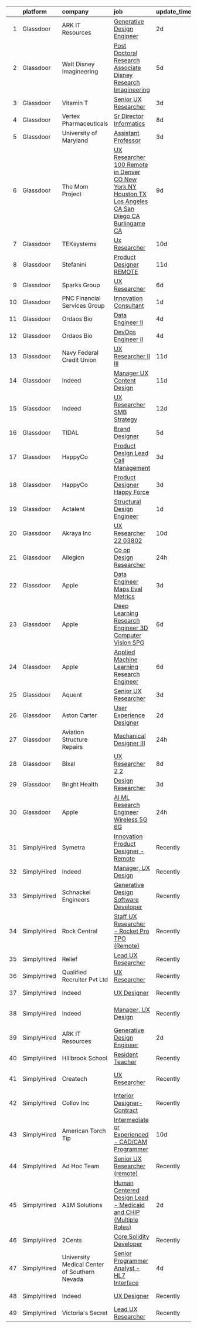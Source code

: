 

|    | platform    | company                                      | job                                                                                                                                                                                                                                                                                                                                                                                                                                                                                                                                                                                                                                                                                                                                                                                                                                                                                                                                                                                                                                                                                                                                                                                                                                                                                                                                                                                                                                                                                                                       | update_time   | location                     |
|---:|:------------|:---------------------------------------------|:--------------------------------------------------------------------------------------------------------------------------------------------------------------------------------------------------------------------------------------------------------------------------------------------------------------------------------------------------------------------------------------------------------------------------------------------------------------------------------------------------------------------------------------------------------------------------------------------------------------------------------------------------------------------------------------------------------------------------------------------------------------------------------------------------------------------------------------------------------------------------------------------------------------------------------------------------------------------------------------------------------------------------------------------------------------------------------------------------------------------------------------------------------------------------------------------------------------------------------------------------------------------------------------------------------------------------------------------------------------------------------------------------------------------------------------------------------------------------------------------------------------------------|:--------------|:-----------------------------|
|  1 | Glassdoor   | ARK IT Resources                             | [Generative Design Engineer](https://www.glassdoor.com/partner/jobListing.htm?pos=118&ao=1136043&s=58&guid=0000018277176d348551b27562ca3f88&src=GD_JOB_AD&t=SR&vt=w&ea=1&cs=1_f21dc70e&cb=1659855400611&jobListingId=1008053488799&jrtk=3-0-1g9rherb5klue801-1g9rherbhih6j800-968b136550eb3458-)                                                                                                                                                                                                                                                                                                                                                                                                                                                                                                                                                                                                                                                                                                                                                                                                                                                                                                                                                                                                                                                                                                                                                                                                                          | 2d            | Menlo Park, CA               |
|  2 | Glassdoor   | Walt Disney Imagineering                     | [Post Doctoral Research Associate  Disney Research Imagineering](https://www.glassdoor.com/partner/jobListing.htm?pos=103&ao=1110586&s=58&guid=0000018277176d348551b27562ca3f88&src=GD_JOB_AD&t=SR&vt=w&cs=1_c5d92d6b&cb=1659855400607&jobListingId=1008044584534&cpc=AF770993EC679D41&jrtk=3-0-1g9rherb5klue801-1g9rherbhih6j800-2ddaf6e33b47204f--6NYlbfkN0DAFTyt7pbDCC2JPO79CSdi1dIb81yjczP5qsKcZIxgiYm3-7g-689UDqHItQTwke90ROn7vjihijr_YHBPqjURFmZ6Lk7FojtMZ5nEqRywbgPJq9Sth-_pAItFY_kP8T5uXB6khkgRheAmcoorCun9aFyEc5XeaXUwd19k3s5167b4D6VvA7EA6RASLSppit9nbx-QFHJhH62c4oynMMUWpOz8M17RPCMKmwMQDPfSW9HW5sHvYBbwmviN4zLB3_St81fmx22f4jfFJE9IG4EoONfHekiCgpcdN7XN7yS9gSN8PGYuOJU4J5SypAZnzzX8JSst7WoADUwdMgy8Qjt3lJxsPcoHOQNMUhCGYl2mTyzncr5Qve7phA0Jh_kc8qxTBOdwBCN7Ry-S076BT9eccxltX3PXTRVx4tIYRCmombRH9Hz-wykwHg7dVhlO87g%3D)                                                                                                                                                                                                                                                                                                                                                                                                                                                                                                                                                                                                                                                                                        | 5d            | Glendale, CA                 |
|  3 | Glassdoor   | Vitamin T                                    | [Senior UX Researcher](https://www.glassdoor.com/partner/jobListing.htm?pos=113&ao=1110586&s=58&guid=0000018277176d348551b27562ca3f88&src=GD_JOB_AD&t=SR&vt=w&cs=1_e8585174&cb=1659855400610&jobListingId=1008050982766&cpc=C4A69CCDBB3B9599&jrtk=3-0-1g9rherb5klue801-1g9rherbhih6j800-1200f6927eaa51f5--6NYlbfkN0DMrcEu7yrtATojKJA7cEzGQ3FdRGWLh0CZQInL4ECGI6k5tN82kdM0OKoro5eXmjo25juUC15Bn_5FvpvryvsrTLUL2oDjCcrQC04tAygTwCOHWWIXXUrE7H70wm1oIINCoA90hGUIv0GH0S6mX26R4nvW9OaQClBfjsAi7lh3iq7cfWDchoVRpit-ELvW61h-BerMKaejnJrKZebKViFe5k6cvrI1Evsb4d_t8zAVabOLhTDCAqdOVaRcsSCRDa4oK29lEE2ZN_T-6EW81iG0H1NulKGvUUZyfPay6exbzlCCzpIP5d6r8uLte_u3j_45SKgP6zA12kAv0_nxu2PEy_QF-7CzGfhPewOng-CwmHu-dGPEndBQKyVqBaOYqIo30JVvecXFsWl3ca9P9fSqpqofky1N8Q-efdSjAU3ibQgHAIiNCYAkHvkfpSrgJl2hHJCCdcrjrz9lJkWqHwfsd8rnYh7I9Xc%3D)                                                                                                                                                                                                                                                                                                                                                                                                                                                                                                                                                                                                                                                                                                  | 3d            | Remote                       |
|  4 | Glassdoor   | Vertex Pharmaceuticals                       | [Sr  Director Informatics](https://www.glassdoor.com/partner/jobListing.htm?pos=104&ao=1110586&s=58&guid=0000018277176d348551b27562ca3f88&src=GD_JOB_AD&t=SR&vt=w&cs=1_4ba45a7d&cb=1659855400607&jobListingId=1008038636642&cpc=BA15C3E50D27FFE8&jrtk=3-0-1g9rherb5klue801-1g9rherbhih6j800-8c6666baebe0c308--6NYlbfkN0DLSkztd4vtTiXJqeHSV6FQdAfV6v4UgVauYgd-fEjIKzcBdXAyD1pAqBYN21JT7FRNkXQlVRWH2X5r23gxL7hkcXW29DF7uqYarHl3-kBnk9wiy9VUUwrfFDE1bbGq-3WotvgzURLlkFs9D6HE7sYjcXuvRYf1-nGtTBsFro9MTAJEi4fNbya2xVoak2FMVJW-6FFOoUeZSFYh3lXAd3uPCSU4A1yQHxUNTiBbRa9sIlIlhP-EjkOmqzpUg3JxylRLGRs5MPE6WNb7KyEYH5CajB20KDpQ2ExOF5MiGg4d7S5yfLn5FELEiCVyLED_aHhScb_vNVT3g_ImYVk8mbBMR9KeIwi7iE3LKsUeAk_bNhPdnPOq3bzMpiVlV7iHIdlCKrO127BkpOtpda98wkiqOcLGB5U84AgKijpIgCEj0pgH3gGRrvXgAnxpc9m_KW6lCU6uKJGUMJrtFGE4OrDpxCVfDiyNeDCEJvY5kHoxAx-NBXEzjQLF2Tof8nl7NLmcI-t0QtYCjNq1jc3QKErRxsnKnCqDE5c-GKyCAajidPef2Zz6nbq5)                                                                                                                                                                                                                                                                                                                                                                                                                                                                                                                                                                                                            | 8d            | Boston, MA                   |
|  5 | Glassdoor   | University of Maryland                       | [Assistant Professor](https://www.glassdoor.com/partner/jobListing.htm?pos=129&ao=1136043&s=58&guid=0000018277176d348551b27562ca3f88&src=GD_JOB_AD&t=SR&vt=w&cs=1_d343fce3&cb=1659855400611&jobListingId=1008050602330&jrtk=3-0-1g9rherb5klue801-1g9rherbhih6j800-51689e339c6d9650-)                                                                                                                                                                                                                                                                                                                                                                                                                                                                                                                                                                                                                                                                                                                                                                                                                                                                                                                                                                                                                                                                                                                                                                                                                                      | 3d            | College Park, MD             |
|  6 | Glassdoor   | The Mom Project                              | [UX Researcher  100  Remote in Denver  CO  New York  NY  Houston  TX  Los Angeles  CA  San Diego  CA  Burlingame  CA ](https://www.glassdoor.com/partner/jobListing.htm?pos=101&ao=1110586&s=58&guid=0000018277176d348551b27562ca3f88&src=GD_JOB_AD&t=SR&vt=w&cs=1_66872113&cb=1659855400607&jobListingId=1008034968036&cpc=07D58528F3898F33&jrtk=3-0-1g9rherb5klue801-1g9rherbhih6j800-67172432695b284b--6NYlbfkN0BDp_epf89aHDQhKpPegNJQ_ldQpEFZQsM9OcONMGxWx6pU56EKHF58QjVdAUvn2gXbir20QHWRLNwdvRc3_NIGqJ-s9orVohzQ1eBZAEMF8feyYqvQOp_ymqfL4B7zGZu4pnTpy7cWuCNrkPyTgz6AUWGiur08UrlqpByqfLO4_6Q0VWQySabg-qBtAHizrb9NpHgO17yiLY4QDtODGM98nmSBYB3RiDCfdcNhM3l214K2uSen1aXNJhqilkwsxlB6xEJzuMKneyE0pc_4H6grgRkslV_3vIAcQeD93YEF8RnRVDSP03HZjd57EU64mo6_QqKLPVBCC-R7T9OWyIRFvvF030o_W1sYYXhZCVnTya01R_7j9xkbu3_AsgNvEOAYYlIVIrwpU9xcOR7pz8kjcnIKg2DgvODq_BoqRb2OvF3BzdjH3PPZYimROmu7PGGeKkmPOhqQMoZ9y4p5K6WF53XdOtTcm8OMP0KM9czDbuP6wclsL8MivSZndvSpzcSmjCSw9fAxDgMOgcDZ4hneKVNCCBf62BvGU8uq-F7qBuF69ma0zwZU0WM08sa1Ow1Ufrmpni-wDw%3D%3D)                                                                                                                                                                                                                                                                                                                                                                                                                                                                                    | 9d            | Houston, TX                  |
|  7 | Glassdoor   | TEKsystems                                   | [Ux Researcher](https://www.glassdoor.com/partner/jobListing.htm?pos=116&ao=1110586&s=58&guid=0000018277176d348551b27562ca3f88&src=GD_JOB_AD&t=SR&vt=w&cs=1_bdc189b4&cb=1659855400611&jobListingId=1008032487078&cpc=AC285F3A3ECA6BB0&jrtk=3-0-1g9rherb5klue801-1g9rherbhih6j800-d656d344feeb4a92--6NYlbfkN0AuKz8EBO1xHDEL7V2YF9xF3dC_I9B9i-Zw2Jh8clPMK3KTieKealHQMRxLfyLBLKLdEliJ1Fs7rgX_S3Ls3-iYG2waJ0ZV1KLZ6u1bFWfMkvTyQvTRUNcu7aCdV2ovoJQ48lK2Li0Jzq-KBW022abWu4FyExau2TeoVw-Daw1CvRfvyAoOlHFR449qj6zcGLRmix2Na4-zpqlALFiq-gF_emswYeQD7kIuzl3Q6KXJ2eDJ28pwf7smun3PjuUsPDvCBg3CrTPTj7X3I0gVfa4MdibRORasLWo28gLVcukObkeXcq8SR5ipR6DPMczxTyIws5-kns8LxpMFRW6uPdsNVLFJiEK0kRkXomINPOlf1zd04UfprGhHuHPHS_Dapdf9kae-rxlECZRSNnzO4982Ibi-HRTQL0lILfxQwvm1UqV4go2cbESU_u12vCVSJvTdNJ5k2JxZ0JMs-9wp--lGwjYBIdu7zWtwEwcJtEejmfCZaqayySACCIPvmexPEUqhv6k-nfDo1El-JkaqzMfDJAjtANRz9nGOyoJ_GyW-SqVhVJgD5nZV1wZqIcItNa3qVG6KYZ_df9IU1feGQ1DzPIUzg7EUYiSaNAJnNMAFxAcLDqbiooH6tus8wPdeuDQEhLfAQssoYqfWuaSc23AWeRYkBRxbLJL9j2DuOOmmjC9b5CC1sSCwW-Fms-JqXR_OXSvi1nzqScWcQvEHSSJ2_UE2j7EGJdqBhGXEv1d1PVyG7KdlbzPu9-MAdR5F6oDljNDwvmad3GfQrBkPR36yDqt8bqPHVo9ebMRdzz2N49OL2Xi0qHkXrvK_6l0Md_azAC5Q8AG5SrLtNxKombl1M9hjEyzZdqqw1n16MeHx7jfJmwBS90MqeAaVrKxrpNmoS1s0T0IadN25GCHv2zhymA0psiTbH28%3D)                                                                                                                                                                                                                                         | 10d           | Cincinnati, OH               |
|  8 | Glassdoor   | Stefanini                                    | [Product Designer   REMOTE](https://www.glassdoor.com/partner/jobListing.htm?pos=124&ao=1136043&s=58&guid=0000018277176d348551b27562ca3f88&src=GD_JOB_AD&t=SR&vt=w&ea=1&cs=1_ebbd9969&cb=1659855400611&jobListingId=1008031185723&jrtk=3-0-1g9rherb5klue801-1g9rherbhih6j800-603b02cc24df940a-)                                                                                                                                                                                                                                                                                                                                                                                                                                                                                                                                                                                                                                                                                                                                                                                                                                                                                                                                                                                                                                                                                                                                                                                                                           | 11d           | Remote                       |
|  9 | Glassdoor   | Sparks Group                                 | [UX Researcher](https://www.glassdoor.com/partner/jobListing.htm?pos=117&ao=1110586&s=58&guid=0000018277176d348551b27562ca3f88&src=GD_JOB_AD&t=SR&vt=w&cs=1_61f3e6e9&cb=1659855400611&jobListingId=1008042325832&cpc=3BA4CE39D5B5DEF5&jrtk=3-0-1g9rherb5klue801-1g9rherbhih6j800-f46ee91ee05b7ab6--6NYlbfkN0CVbIAoVGlVV0muHIzlWY31dYj5hrVkKa7qBWZ-hZn3g-zWnitpxah_RyLopvrEJPKluBTJGMR0w78vey_7QWSEM5cYNDcrkwEdHYHk29M7WsRRI8IH0aKANLgXcGqEnjDoOwFXMIuloHkC6zvjSSpJagrHbGXXngxtrVCgA0tbItOiuZ_FyDNQLUCDiBdKQR-r-wWYl-NL9PIPqRWAzz1cv0Z6xYKaGbeBGa5aVm34WoASmYmiMOfCbTC5CR1FK_Kopw6Azbm0QbpZeWUo3sVSN_e1kBf1PpbwQyrpq82wHxk3k36w54Co4U6cITuExZohAh-TBJShbxN6Xtv-wfsSHTHFj2HLgbg6ftVAMDyQxgvvQ5snNcF9jevhoOeOODtQpMbEek7NKW_zZBz7fJAqqW2jXuWrt7dhjyGwgVsF7WdUDOHdHRaOcBXVc_-y4sFdhfTV7Kg-SMFASo-CS3UZJsCDMW5N2J5wbKszoRmSZGJNEaAx1TpS)                                                                                                                                                                                                                                                                                                                                                                                                                                                                                                                                                                                                                                                                                       | 6d            | Rockville, MD                |
| 10 | Glassdoor   | PNC Financial Services Group                 | [Innovation Consultant](https://www.glassdoor.com/partner/jobListing.htm?pos=108&ao=1110586&s=58&guid=0000018277176d348551b27562ca3f88&src=GD_JOB_AD&t=SR&vt=w&cs=1_7e87b230&cb=1659855400609&jobListingId=1008056321609&cpc=FA84DF7EA1EC2398&jrtk=3-0-1g9rherb5klue801-1g9rherbhih6j800-0a458d9e97c2839f--6NYlbfkN0AMofH_6zXbiqn6xehDj89HQNfpf30LHk40Y3Yl5cZTpm-EXukPQNet_K9MQV9Co4zB5-CLeFe1eFoeUvAGSnkQnfwxaIu003RlAu5jZY-tF3cFjx6em8Igugunrfc9Ckn9Q_ek75ZHpTfQwLF-9jq8lpF_O-PHUUeuGdB8Spil_pUiPI3HBlP2--J8vx_-Oo-9epYYWSPR57D_zaloSnGSkJ0a-SQBcBPtrmxMfvrAYhbGAOISiYlTpzvjyuHWIEjPGoR1QdG51NUSMMpgZOC7JE3LOBHgqM2E2LMn3NI-QhbO89uCjGEvdp7mj1Tmt8hAouFUb1Lm4OJ_AUS5Lifyt0VHppVN9i-7yTk9j0L6ClzfYXddFK5HS2XnrqZ9qBhtRt7L_tsffCvUP2vta68nnM0kXGxnBe_95DnJUwC9KP-JM5brWoAj__yUy2r6yVlq583xMbHV-Wiz4Emm08YIaFZLPOc2LFUGAZkZFz8aa-pMAAtH_huhjMr94J6Ufd3mLTfqs9WvC_MYt84RpqpzCUwCU6gD-RwZzZjf40R2901SdRN_XjEw_KRx25lz4fn-381Wz_dIE3RwliB53TG7kC3MJ_7pA1mbrhZ2ypoSZLzQjCebz66ke4LUgLF5vT4HzNoNkSbsm-K675bjjVJc7niHjYVUgGqDQoOMDjWZrU0z5HXrUpNtaHMmad5AQw7V705w2fa3ybrW4wqTU6-GEQhdzBos8oh3sKglcesy8DYtTe_2eEA8HrF0MdzRh9idmBDZcX94A4g1CEHDpBlJLn5O-YuceWqJ3MzGV_ljziK2GkkYQOxSAIOYus2zoxB_I-7e9n-Ordq2lwTJkrFqz0WIKdWhZaSHpmWqmm4cffn0soSbLapmNPIDqji8qq6-4haj4BRxyvuAnqbAsmZmVwjuHxU6xA_WSGSnDLi-YvOKqHWP85xVLhZvRtuewaZpXaqFf8kBVzIBxZWNJMnuncZmaia1rSABdfQysbWsfDNa43Dn416RZ9_5M_-ECX5OZuyDJ_IAFsSD1_XD0t2NnddCqAjqlNsswBuXPq4uAJAxaL045ts2Uhp7TqQVPY1ngScKpHygyJKFv2pazeMfxOUfeLyI95LD5X43IVBEn_rc8HNaGDori39PPnN2mwU%3D) | 1d            | Connecticut                  |
| 11 | Glassdoor   | Ordaos Bio                                   | [Data Engineer II](https://www.glassdoor.com/partner/jobListing.htm?pos=114&ao=1110586&s=58&guid=0000018277176d348551b27562ca3f88&src=GD_JOB_AD&t=SR&vt=w&cs=1_d7006a59&cb=1659855400610&jobListingId=1008048418036&cpc=334ABAF5D42DC775&jrtk=3-0-1g9rherb5klue801-1g9rherbhih6j800-907958a6c139fc12--6NYlbfkN0DG4ntHtB_rMsnfhgmnSvK2brktLme1L4SiDeJjQ-izrVOLqRJ5-yjEjDkpeVLIPLJWrZtAar6viCyy2kr0VrnKuvpH2713V9-qNXPabsA8my_iCoJrAeL3lwhmhOPgXkfWVMzPYZOFDePR-JSulmTIyMik3PJp_BGRd9HyZ5MfxJqvsCusiKxVqWuGpGSIW340JDvDSvVS3BI_d5JRIl41u8qP9dq-xRgCfF7UfGmmsRXHpKSjMMnaJ0Tm8Qmc6bQCQL8AYQBLK3Jw_yZkmXABLbfR9QXhwMVeLNBY9uP83drV6iTl8GOlnQkdyM2gwtizB38mfvrX1yPJyh7rRPT04qEXUQ7nUGy-DD56MFiCsNKNKzaccwfm_Xt_lFbHHq_hVI0Rl262uiEFUaxeut8gWe-veJXM7dFgJNTf6t4GZ45-eYgyf_yxJHr2H8v-1gtgRCkI0IBI3GYNWqKNmzWeaWkpgaVIQ1k6cuEvhgW4RwjbzsDKERH0lhMOMK5UGskayB-7BddLl9yHoxJivVIi4J2ZB0JsAzH2ZSam2y9wNynYcyyS8brypGBgGIaCP14KdqVCWJWfhrGUF3XrHCACELOoPRCPJttU6dgtvaO5XFtqSg5NbN7XkVuGVPL7IAChRXUnd8UQEhLYW8EL1jHEHbzDNnr_v2csVm6Lw4phtEwKCsIeFUprjJMMCiDNSvj5ZgRMFor9CNrOJ3l2mGp-AUznVuDgFmWFn8u0oK35OQ2aN6F8nEgjLr3z_0m6ae42lWV2Ynr6eActrNiEGaojAUmNn5VQ_MI1rP5cvd_W8pTThCZMyKROz00Bjb-jc15WQyD1sL69xqCOBI8ViQh8lbf9E2ftPwIn8RCKLH5S-S8o1wpWCEWyeOaSG0hhaLKVfG5iyr_CmQUIbL-HH_aMwQjzy6TVlKu2Rdwa3O0MaQ%3D%3D)                                                                                                                                                                                                                        | 4d            | New York, NY                 |
| 12 | Glassdoor   | Ordaos Bio                                   | [DevOps Engineer II](https://www.glassdoor.com/partner/jobListing.htm?pos=115&ao=1110586&s=58&guid=0000018277176d348551b27562ca3f88&src=GD_JOB_AD&t=SR&vt=w&cs=1_3d5e6840&cb=1659855400610&jobListingId=1008048418048&cpc=334ABAF5D42DC775&jrtk=3-0-1g9rherb5klue801-1g9rherbhih6j800-fc89eb719dbc1cde--6NYlbfkN0DG4ntHtB_rMsnfhgmnSvK2brktLme1L4SiDeJjQ-izrVOLqRJ5-yjEjDkpeVLIPLJWrZtAar6viHoAQJWZvxyR0KKUOuFnvOdQ_TWZB5rGm7mp139GsLjJaF8a4gcJvHm6TkurMta4Qg-3Z3Nt4fDxxUXUTSdXM4cVAjSbnDMdB0uTFpScJOmCC3wxs9W5P1BW5nVbQd2EZMg-sfT-PRzqbpEIgjNUUVjrRoBr5d_4Ijmt6cYoaJXPfhSbdXldaNc9OUKgXobgNeot0qUdq-K1z18e8oCkPPdA5PLklSGD1VhmwukEQgA8yCZy22Kde3QVQT2OZoNcM3ZIVVUCFhaih0mIFwsEyHZcvsYlzXXVOn2iJKx0jtdGuGWSkViO1eWh8fWyXGpeuw0X0XxupDhUpaccEyCkuh3WK7OjK6JFTPIxINBEttyCRjGf67uB4uzipj4XXUivSfwvSHyEHQ-i55wJ9djSs2dhQoQiMAuyvqgflsA926u1XyGH_AERP3ws6VmTwwXNcs2KcIPFPRXeFAX17u0iduRsjQCjDpNsU4jR0_cWw65naWfjOYXNvPhkzv7hU7KfOnEbYK900iq7u4n4uJSyocmt-mGIXh1DGbj-sa6KJ4h95jHIqcmKXuQkZP6BFsZoYpbjo_kn4lC8gTSzl76G5aRVAeruz84rCaUfUxUNNJw_jWhWho03X-CP19pAx5VnJPihj1mVr8OJJjOdW_CBbW3SU8oLtZ3jTGw7vAWm-pg8vViwXADIwd-u7fTP7V9moVU7NJDWOVUS8QE5ap24A4CHPizf24-MBgStkNJ-7JwZVoGXGgWrESNiv_4Bfz3YE2Z4WEGH-O9uQMZhAoMcz5e5B5TtJHpwClJTeqFJELM-a7O7VZIkgOPSWZpeauckjBrUeNxQnN1f_kuEoPo70qKkS6f6ro78KA%3D%3D)                                                                                                                                                                                                                      | 4d            | New York, NY                 |
| 13 | Glassdoor   | Navy Federal Credit Union                    | [UX Researcher II III](https://www.glassdoor.com/partner/jobListing.htm?pos=102&ao=1110586&s=58&guid=0000018277176d348551b27562ca3f88&src=GD_JOB_AD&t=SR&vt=w&cs=1_e2dd69a2&cb=1659855400607&jobListingId=1008030538915&cpc=036CEF58F9688075&jrtk=3-0-1g9rherb5klue801-1g9rherbhih6j800-9be6630558293079--6NYlbfkN0C1zplEsFktHkQc7kOOwm4rInMAlFzAoLIRfcwaDPIGgoGZ9Vm2kzaVIA1mAzuxJ1q33NVlAXYZm9_V59O14b9eO_cHlzo4xd04ZmLAMRAf97Hb-oj58plML_FJN3_ScQNkTrST3lKWQ08127pogPo_7Hl_cykItoV1T3Hnq-YOPz88SNL8uHZe545lJu2UkGB6wBRARtDN6Q7sOnfj83buZIwHfUsSaVKU4FrJtp5b4CrElyhE8EzA4_XbWegL8RRR9bvOvh4RQa6QimG0ie4O7PsRBNVNpSg8jpMJDe9X-_bD5_SNz4Jx5HZZqFtYta1am-ZZU4cepHeMeVuBMxwhSFcAGeAuXu8mPXJi9oe7eJiqNgoyGwSKvOkcQOxhsMqbTVvxpYImxz7xEO56fjp5ri2-QV8Arzb_vNLd2rFJwBvCRMPF2Zfh8FcZgc0cpCx_ZVAiWujN-QJOgPaetqBsv_Au8RWA0Vv1FzWNeR4qwRCDPseqKOi-ibs3dQq7ETfsW_FO2F9RSCWM5w-FmqKUBD16PndhOH4%3D)                                                                                                                                                                                                                                                                                                                                                                                                                                                                                                                                                                                                                                  | 11d           | Pensacola, FL                |
| 14 | Glassdoor   | Indeed                                       | [Manager  UX Content Design](https://www.glassdoor.com/partner/jobListing.htm?pos=107&ao=1110586&s=58&guid=0000018277176d348551b27562ca3f88&src=GD_JOB_AD&t=SR&vt=w&cs=1_56157f48&cb=1659855400608&jobListingId=1008031262648&cpc=3DB599BF2F4828F0&jrtk=3-0-1g9rherb5klue801-1g9rherbhih6j800-39b9ab4c9d019023--6NYlbfkN0CiRNM7CVr8YueLFKlzwbFWI0o7IjV438l4sVrvKZ0flpURU_mqoI8EbsK64YRr3OA0NewwLze60yEDedzF9qHHqQHfeFOzmCmqCIrsGBS_xCQvMOy8qcuRd9aSb28_VWMW0XNzPbEQWLkG9B-0gogUQBQMDvYLaHbbFXi5KssPqfdnSEIiDidqfL4pU31OGgLL7GMc4NHVVAJvMpCREmTRy_gnwehuDlcfMjZALsCE3FAOCh_IHDneRY1mZZ1lO01P93IlEtuR0xFUxM3MBOBgVvZ54GnYGVYWAFC98DB50hawEznlmNnGHgj74e06z0PHXF40IfYdsLh3kKmQkYSJuxESVKYEbhd93-qk3WZtK5pDAIZpP670a6XUs55FRm--OgjLwQ_fKXUaHIb0UWt5hzWv8owDix8jtZd0Q6Q_C1BSE_cW_7SZCzqdAB6AkhfjIRVwbdeXW-HPLQ39L3SE5phKy4x3CujV4e5qXc1bXKpIQZl7uORmIygrfjwetxnGGo57xCoy9HoJRMMJM8O9AZ4CwoI-R-Q0qLoTMBI05Q%3D%3D)                                                                                                                                                                                                                                                                                                                                                                                                                                                                                                                                                                                                              | 11d           | Seattle, WA                  |
| 15 | Glassdoor   | Indeed                                       | [UX Researcher  SMB Strategy](https://www.glassdoor.com/partner/jobListing.htm?pos=105&ao=1110586&s=58&guid=0000018277176d348551b27562ca3f88&src=GD_JOB_AD&t=SR&vt=w&cs=1_df88ad6c&cb=1659855400608&jobListingId=1008028151469&cpc=1CBFC3E34E2A31FF&jrtk=3-0-1g9rherb5klue801-1g9rherbhih6j800-36ca236a5a045261--6NYlbfkN0CiRNM7CVr8YueLFKlzwbFWI0o7IjV438l4sVrvKZ0flpURU_mqoI8EbsK64YRr3OBmXK5c0D_VIq-XAz-SijDLcgxaAEZ1LGCz0647mMt3IKGcnLZeJ4XsnVD6rI2ODiyjHnq36ZPOWJj9mBHyqJyUTJasZe8jUOgx905CZfEUHmGuSwNOBd25DOttNKT-0-u9l9iujUFxA-tPoRlRVCUredIr7XckOkVbAmbJJnnwuQedGNrxn6-xgWZezFYVcce5OlbuXAdkNHDnpXfjA2D0nK3W0nCzxwhpocKxUmFNWhPFAnfLDtyulYo-fSBxvIrH3Hg__plSsYW1KStn7AgPwT_GA8GeyA7on_MDtdlI_hYq2ghY-AY3tM3Kyz6S5DKHEXO02xmIQyRFCEweAqvcrPI1TKHl1_LXobX5Tmq7Iz_RQ8SjtANjnAciZOSR71waNLZnssjthrMrkrmJWwb9ZmrfOiXHNgrDMZUIlT2J5ndQFPjxgtQJaOOiJMdd6Q6_hENTLA_ZL-1kRsfhC5qCQ6ME9V4xS3A%3D)                                                                                                                                                                                                                                                                                                                                                                                                                                                                                                                                                                                                                           | 12d           | Austin, TX                   |
| 16 | Glassdoor   | TIDAL                                        | [Brand Designer](https://www.glassdoor.com/partner/jobListing.htm?pos=122&ao=1136043&s=58&guid=0000018277176d348551b27562ca3f88&src=GD_JOB_AD&t=SR&vt=w&cs=1_3532e3fe&cb=1659855400611&jobListingId=1008046109956&jrtk=3-0-1g9rherb5klue801-1g9rherbhih6j800-eaaac7ea9afa7278-)                                                                                                                                                                                                                                                                                                                                                                                                                                                                                                                                                                                                                                                                                                                                                                                                                                                                                                                                                                                                                                                                                                                                                                                                                                           | 5d            | New York, NY                 |
| 17 | Glassdoor   | HappyCo                                      | [Product Design Lead   Call Management](https://www.glassdoor.com/partner/jobListing.htm?pos=123&ao=1136043&s=58&guid=0000018277176d348551b27562ca3f88&src=GD_JOB_AD&t=SR&vt=w&ea=1&cs=1_e5a3b0c9&cb=1659855400611&jobListingId=1008051268890&jrtk=3-0-1g9rherb5klue801-1g9rherbhih6j800-d64db073e1c3b8c9-)                                                                                                                                                                                                                                                                                                                                                                                                                                                                                                                                                                                                                                                                                                                                                                                                                                                                                                                                                                                                                                                                                                                                                                                                               | 3d            | Remote                       |
| 18 | Glassdoor   | HappyCo                                      | [Product Designer   Happy Force](https://www.glassdoor.com/partner/jobListing.htm?pos=120&ao=1136043&s=58&guid=0000018277176d348551b27562ca3f88&src=GD_JOB_AD&t=SR&vt=w&ea=1&cs=1_8b3c7c21&cb=1659855400611&jobListingId=1008051268876&jrtk=3-0-1g9rherb5klue801-1g9rherbhih6j800-593a1be306523794-)                                                                                                                                                                                                                                                                                                                                                                                                                                                                                                                                                                                                                                                                                                                                                                                                                                                                                                                                                                                                                                                                                                                                                                                                                      | 3d            | Remote                       |
| 19 | Glassdoor   | Actalent                                     | [Structural Design Engineer](https://www.glassdoor.com/partner/jobListing.htm?pos=110&ao=1110586&s=58&guid=0000018277176d348551b27562ca3f88&src=GD_JOB_AD&t=SR&vt=w&ea=1&cs=1_106e1eb9&cb=1659855400610&jobListingId=1008056335904&cpc=FD1C1DA32C38CFA7&jrtk=3-0-1g9rherb5klue801-1g9rherbhih6j800-412cd91f3f1fea35--6NYlbfkN0ChYVx_I3yfZ_JDY3EFoivtqvi_stwnZ_kRt8Dowt_l_d1ydueao4NE-oUleRJ4yhiKo7Gz9rRkiRr0nWHOV7xdDmqNCRQwU-t-jvEoGtOZtCXu5p1e7s_H5NxohJCRFVxDeJotJ1BhwZd-t1WrhlSKxOvMsadOhbpKLgAGNjGm11MRCTIUW7eaZoJP1WwWrduXnx65XTr-qiZhNzZS5s0oHvEVfm0aI1FBYt8RPk9qk5vKGoHStcOrEP07kHczJ0XlgY6sz1s9zElHbspihVHn2ODJ7PA5eO8h8ihftzoEWCVBvwKAc6z1RlQu4_LMlJyw3X83ALqSt5w_w7yUcWWUuTu7GECrf8q93Y2Q6nt4Ymg3mtJSRCEwWQvZkZv36CV0bAjBecy_7X5pgTeb5gaqpFxKEvjVPFunDLz5neHcqejSBWk_kVKlhz_Mr7JPvWnfOq0lyUS3S_yLE46UaaJmG7FY9PsUICjiHXQm55K51YZY3n51Gxn3mJTPCAYtBbEv62QB29RUwNqR7gh_4Bs7FGMTwLLToxpH7xjFGWiqvSnt0_hw5UXznb9f88LTPM9j50l_-ZpC9ds5PvBI_P4e4xoSopvjH_PIGyd0UvP-E-AbjifeKYR2dNOYuoslLq2IGK2Bc4OlwPh-zh9u1UtGAeH8HHL0XQXR6V9V_NLW3SA48VbfqH5lu4IRVW7WP1VsSbGR1KrKhRFM6LxCsjBf2VnYzWJ3IBM0oskyP16RTlJvrkYRylsxUYa91DNox2XAuLDcOT9GSu4VcRF5mdpw6LhfUlHCcFSKOo2ii7LTJG3k0JAdFC7NuksxBgGYoI37LDHShwbxGaOVwzBTIZG-81fr4qyUbv7Q5xg8OPwgFXdBlDlt-yDwbR8kypSOg-sKVH2u5UodZnbDAO_yP6uYJeHy4mKFQ7RGuQqV00nKVrV5be-Nk45XY98Mn_jp7l7LM-Ll7V_FQ14UPp2gVj1xVf7QsrBiRmw%3D)                                                                                                                                                       | 1d            | Ridley Park, PA              |
| 20 | Glassdoor   | Akraya Inc                                   | [UX Researcher   22 03802](https://www.glassdoor.com/partner/jobListing.htm?pos=128&ao=1136043&s=58&guid=0000018277176d348551b27562ca3f88&src=GD_JOB_AD&t=SR&vt=w&cs=1_d4468d4d&cb=1659855400611&jobListingId=1008033552694&jrtk=3-0-1g9rherb5klue801-1g9rherbhih6j800-db53e58057eee83a-)                                                                                                                                                                                                                                                                                                                                                                                                                                                                                                                                                                                                                                                                                                                                                                                                                                                                                                                                                                                                                                                                                                                                                                                                                                 | 10d           | Mountain View, CA            |
| 21 | Glassdoor   | Allegion                                     | [Co op Design Researcher](https://www.glassdoor.com/partner/jobListing.htm?pos=130&ao=1136043&s=58&guid=0000018277176d348551b27562ca3f88&src=GD_JOB_AD&t=SR&vt=w&cs=1_b6f7bd85&cb=1659855400611&jobListingId=1008057114226&jrtk=3-0-1g9rherb5klue801-1g9rherbhih6j800-c8881cf3a56037c5-)                                                                                                                                                                                                                                                                                                                                                                                                                                                                                                                                                                                                                                                                                                                                                                                                                                                                                                                                                                                                                                                                                                                                                                                                                                  | 24h           | Carmel, IN                   |
| 22 | Glassdoor   | Apple                                        | [Data Engineer  Maps Eval Metrics](https://www.glassdoor.com/partner/jobListing.htm?pos=126&ao=1136043&s=58&guid=0000018277176d348551b27562ca3f88&src=GD_JOB_AD&t=SR&vt=w&cs=1_fd14217e&cb=1659855400611&jobListingId=1008051934263&jrtk=3-0-1g9rherb5klue801-1g9rherbhih6j800-e2e866c6b466c1e3-)                                                                                                                                                                                                                                                                                                                                                                                                                                                                                                                                                                                                                                                                                                                                                                                                                                                                                                                                                                                                                                                                                                                                                                                                                         | 3d            | Cupertino, CA                |
| 23 | Glassdoor   | Apple                                        | [Deep Learning Research Engineer  3D Computer Vision   SPG](https://www.glassdoor.com/partner/jobListing.htm?pos=121&ao=1136043&s=58&guid=0000018277176d348551b27562ca3f88&src=GD_JOB_AD&t=SR&vt=w&cs=1_ac4b5cc0&cb=1659855400611&jobListingId=1008042613473&jrtk=3-0-1g9rherb5klue801-1g9rherbhih6j800-f7150ef33d2e42fe-)                                                                                                                                                                                                                                                                                                                                                                                                                                                                                                                                                                                                                                                                                                                                                                                                                                                                                                                                                                                                                                                                                                                                                                                                | 6d            | Cupertino, CA                |
| 24 | Glassdoor   | Apple                                        | [Applied Machine Learning Research Engineer](https://www.glassdoor.com/partner/jobListing.htm?pos=106&ao=1110586&s=58&guid=0000018277176d348551b27562ca3f88&src=GD_JOB_AD&t=SR&vt=w&cs=1_86575e8d&cb=1659855400608&jobListingId=1008040016952&cpc=1CBFC3E34E2A31FF&jrtk=3-0-1g9rherb5klue801-1g9rherbhih6j800-80634c36c4f4b8fe--6NYlbfkN0BvKrLyj5gPmtZO9T8euul8TCxuuKNOtzRJOomxnwSEodTz2Bc-sPZl8WPllYOnI2jf4S4gHxb_xZ9S6tAcwRgiAvfl-FLhQWxMOk2aQ5WNRGZUF1RL6UTlOl9uoOZSsi_TYpJbJpWxkQB1ILyD6bDCnTL8Fy4LK8CPlQLejhrXiRZQUlKdOsI08GX8mOE5n3Qh5RXfEkm3X4e_IefsfO1Mrz8j8epM3nRIePewDSs6dV0eLeut1XPSv0BqxAYfKgnD2T3bm5xvtycEtSwlrMhuAjRQlRgpvx_lxznjxevBEn-tESyJ3czSRniNFYdS98fqjMakrda6Py9P6qHDyvroQuGi9DfxgJYepmfMh4HQ35lk81GoBAt22qNkHNE-r7-jPZ6pfHsM_E0dA0pFrd-ThNZppT1AMBqoLMoIImLU3kd0k4pTpNGmkFP6AbNr8zK5T76GVtEwqMfTBGGRaJ5FrnEBc-c4gAJI4oZY4RKMWVQw_hb056P1LZfAEVolhjJg_x57zgUs8WtZ6kNwGWUW9sgAFRdzoXd6mZXlxyHBaxv7Oym_YXRBhyb2gwSe2uXxslO8ioxByY5kiBoF-nfiMdK4hYSFBKCrogagdXzz0HOntKv-KyWAq3loA5Jd6e3h8ufAtu7HsW_-m3cCsF_9IqJ09LQNfHDYcxWwpJcf9a20tJ4k7yKNpcNcJB3Fo_wwhKtfBwmH2A6JwWNZ5Yj70GqTLAYedUdw7whovPhITJrzThhFNzz88o5Lxd2JtEnjujBkHHTdHOXt0RWZhgTddGQNHtPZQuXJzB--9nKluV1UqOEIGEGWNCf43TV7fsndFJHM_nkeCKWCp0-Aq4z7tOR96ve8-7q5-yn0-_1yC7dGCiEdlwGX1xhdx7JcplsnPOx3uQpNfLUQ9Ha_qUGSx1wIJ5KmzY819iqCCo5D8CuaAHjdGFJlR2PmNJMCbSwzMNaeJdk5jIh9wUgTVyZKEo1QHW_UFyGE76ePjSMjow%3D%3D)                                                                                                                              | 6d            | San Diego, CA                |
| 25 | Glassdoor   | Aquent                                       | [Senior UX Researcher](https://www.glassdoor.com/partner/jobListing.htm?pos=112&ao=1110586&s=58&guid=0000018277176d348551b27562ca3f88&src=GD_JOB_AD&t=SR&vt=w&cs=1_dac64d70&cb=1659855400609&jobListingId=1008051208353&cpc=654405A9B1E0A9F5&jrtk=3-0-1g9rherb5klue801-1g9rherbhih6j800-703d341d7d342d9c--6NYlbfkN0DMrcEu7yrtATojKJA7cEzGQ3FdRGWLh0CZQInL4ECGI9gD0Wolx9R2EDT7B77c2cRSY10wi-ePXOJg8nIu_ibrbHRamPzJmmrf-cgfHP2MYPuFr3C6FYWCt61aKloC0ogvAb_8L5f2BdltsHItqfiMWyZt7klUMZcB88DRRep0swCDY0w3-dpIrdf0lY81wInWIbtd490DQFzOsrTi_kBSlmNsGpMAXdkjYGExn_NlBT7XXZWjE_WC-LrmrH-txfx6eQBw3F-iwzDSaCGWoHHY2mZ9ImzkuQXy9P1znDYMhySGU8R7OhH8pvlDE2qk53utsuA2RF0I5Kh8naNby_2IxkjPITLhoCt7-m6qo88SNZShwKiqbkt-H-GV_byHA1WdhkWqpzCgjN9sIgKmZ4pvzoKfadOn0fKJQHUXl3PKI0sg3gps4EzBNGvCTSyjLwyAPtssSvQEDT1KHBSaH-9Q)                                                                                                                                                                                                                                                                                                                                                                                                                                                                                                                                                                                                                                                                                                                | 3d            | Remote                       |
| 26 | Glassdoor   | Aston Carter                                 | [User Experience Designer](https://www.glassdoor.com/partner/jobListing.htm?pos=111&ao=1110586&s=58&guid=0000018277176d348551b27562ca3f88&src=GD_JOB_AD&t=SR&vt=w&ea=1&cs=1_886941b0&cb=1659855400610&jobListingId=1008053786319&cpc=654405A9B1E0A9F5&jrtk=3-0-1g9rherb5klue801-1g9rherbhih6j800-39efc38520f68a44--6NYlbfkN0ChYVx_I3yfZ_JDY3EFoivtqvi_stwnZ_kRt8Dowt_l_d1ydueao4NEv8X4QANiVn9JD5vvckC5i3uupiENKQ57JF1Ao_UCcEhz5HWttPVzbD_CLUwDeFLXllxqS5ZB2rdPbCvZ9hQ0OEzUcy2AGAJqHCnjEkRnLVFy7TLkPttuNZISoSxsGuqrqmPDPBmzDZur5pbiVjn8DgMSMbf81nMxv_cv9zWhBQeMXolDP6PPfWbH2u4ScNvXjX6QCVz5U8RdMJJru0BkFNvIh7BeFW1NvoESm2RBtfqzzGXk8W3P5k7znkxzyTRZkdMofKV3G3Z_9k2-Sqk5Pz7qy5GvZNcePW2moYzGK1t6ewyUBvx2KH1zwZ_OZipP05C5U7CF4dZJSmpqT_YVyxoUHzspjijixPcleVjEYYIe7AY-ada2iDTH_qKSivLIJoieeymhbtB2IQODxDE4Wmc7FpIfG6n0akfMicfJHHD9Kjz_pYbexDSs51seI5LrhO5RAdqyP8jVvDmc0gkY_oElhAAZL4QDnz7VfR6x8CJCoejdYCQam-UKkJ_VcUhWMqEFOj0NOM22DSptwXjHGclu6UhBazanX2o4JH2vNkXE9qhufnuKf6ad0u3SohnB0YTIQjMeQWX8vRozW3uVWvqRnhvFeWMBgcrE1R4CoIV1ndfnd2NbGHY5zmG2Z4FfShPbvACRyxBgt_JetsMgNecWP3yCJH6J63slXYjzrxabV8ONHW9_NYjz61msZHwMFdjERTnioYwXB0Jxh_vNxoJJkEXAiA7brXNUaAV2G1sy3SJ7FN4x5-fAIk4pCtyiueb4v6NuZCmqc8p3bn8ekrScsidnk5OMJaJTUkRb5hr1vBbJ7turf7EWlcku3N5MnXbB975WmOJaV-6X0CUUXG0WUcRpFU_nmpF8gySqsqaaKujsgXZmtTUIcjNtdZgiTdnMsZhx5Gkscouh3hkMrg%3D%3D)                                                                                                                                                                           | 2d            | New York, NY                 |
| 27 | Glassdoor   | Aviation Structure Repairs                   | [Mechanical Designer III](https://www.glassdoor.com/partner/jobListing.htm?pos=127&ao=1136043&s=58&guid=0000018277176d348551b27562ca3f88&src=GD_JOB_AD&t=SR&vt=w&ea=1&cs=1_f2ebd33b&cb=1659855400611&jobListingId=1008057182793&jrtk=3-0-1g9rherb5klue801-1g9rherbhih6j800-1afe14cc36ec53ce-)                                                                                                                                                                                                                                                                                                                                                                                                                                                                                                                                                                                                                                                                                                                                                                                                                                                                                                                                                                                                                                                                                                                                                                                                                             | 24h           | Macomb, MI                   |
| 28 | Glassdoor   | Bixal                                        | [UX Researcher  2 2 ](https://www.glassdoor.com/partner/jobListing.htm?pos=125&ao=1136043&s=58&guid=0000018277176d348551b27562ca3f88&src=GD_JOB_AD&t=SR&vt=w&cs=1_c9be70bf&cb=1659855400611&jobListingId=1008037926238&jrtk=3-0-1g9rherb5klue801-1g9rherbhih6j800-c85373c387c37d19-)                                                                                                                                                                                                                                                                                                                                                                                                                                                                                                                                                                                                                                                                                                                                                                                                                                                                                                                                                                                                                                                                                                                                                                                                                                      | 8d            | Remote                       |
| 29 | Glassdoor   | Bright Health                                | [Design Researcher](https://www.glassdoor.com/partner/jobListing.htm?pos=119&ao=1136043&s=58&guid=0000018277176d348551b27562ca3f88&src=GD_JOB_AD&t=SR&vt=w&cs=1_ac876152&cb=1659855400611&jobListingId=1008049828200&jrtk=3-0-1g9rherb5klue801-1g9rherbhih6j800-43cfca78f4ff2ec1-)                                                                                                                                                                                                                                                                                                                                                                                                                                                                                                                                                                                                                                                                                                                                                                                                                                                                                                                                                                                                                                                                                                                                                                                                                                        | 3d            | Austin, TX                   |
| 30 | Glassdoor   | Apple                                        | [AI ML Research Engineer   Wireless 5G 6G](https://www.glassdoor.com/partner/jobListing.htm?pos=109&ao=1110586&s=58&guid=0000018277176d348551b27562ca3f88&src=GD_JOB_AD&t=SR&vt=w&cs=1_bc4fe00c&cb=1659855400609&jobListingId=1008057519532&cpc=3DB599BF2F4828F0&jrtk=3-0-1g9rherb5klue801-1g9rherbhih6j800-40106cbdab161d69--6NYlbfkN0BvKrLyj5gPmtZO9T8euul8TCxuuKNOtzRJOomxnwSEodTz2Bc-sPZl8WPllYOnI2hldauOA1NCYQto_3R0K0OU2N67tnENU4SDkGp-FCcFBveXMPu1-LHFhZosIv6PKgU-EMImzSd-rV52voZgLAspmydZEQBNZnKXXYBXXOv-jR9a4w9WseKObXXRPm4uff5jMReV3a5_wQw4EH4XRvKbPatB8P1aOXJs1GRh9OznA-jQS6YAfq4nLwCB5U2TBL_YKwrPoh30xvK0X8CTpeV0ZlU60Qz45k0A29og8j41JMldk5jKNxn0KKs-EmG0CtzW_3Ji11SbhCXKUN7GRHPjABdSU_6Qd56v1a-e6d8ezao0UtWGpIkTjxmHypITGUWIVU7_qTK8Gbo9M_C-ptTcKfLktdMdLmctGKZgTx58T1sXguJaoRW1RAT5qJX7rVRvCB9kz093DoJFcc_nXgqQoOyPe-nqNcUwZKU3TAQtCfASJzZPjp6fy-GCKqJJRrzoFIFb3w4AfXb5IGJTncp0XE0lOBmFPLlYzLBYVwGwWr0t96U_jvt_4gTDxuVdtBslCT_SW5z8TJGe0xFWW9chFCW7Yw8mZaXkee0IuGehmmc9Ahqv1wtM4idTqsaHDAn8HtVf_aCZHzldRa4Gt-ny0PtuRVvTb-YbaYsvn02tpuBHHDVnJMP9-dgEYcgUza3BiMvL3DSjkowdjULOjDu91whxNA74RWg-Zmf1QrjHrgShPj4YHF14c3uZZmGBncyFrYo4KtryRMgYPbadr6Sc2bxl_nrCIFkYNh3c5fnGfpZHbKfWw0vf9riUqkKmos0iD77yR0T2CrnuZv-G6bey3NR0GRt5I8ZilwB6JS6H2hSxnmGc1_JpeleabN5pUGlHlrnjGSEtGOuWHT9uv49HBP25TN-hq1sd8f3ZVLx7jL3i-Tr0IyeUc6DwKr2H6tX6Df_DRO-taOktMgcvLLIiWzUHTBWsQ20%3D)                                                                                                                                              | 24h           | San Diego, CA                |
| 31 | SimplyHired | Symetra                                      | [Innovation Product Designer - Remote](https://www.simplyhired.com/job/hSkWjaWMYgFhCFQx-vz3tfIowyPuP4lujgWiB5HyDVHP--PC0XA9tQ?q=generative+design)                                                                                                                                                                                                                                                                                                                                                                                                                                                                                                                                                                                                                                                                                                                                                                                                                                                                                                                                                                                                                                                                                                                                                                                                                                                                                                                                                                        | Recently      | Bellevue, WA                 |
| 32 | SimplyHired | Indeed                                       | [Manager, UX Design](https://www.simplyhired.com/job/Bq589sK4IRMfwF5-KARscZ6LsNo2I05ZrwbHgWV1WMmQn8wB-Cg3yw?q=generative+design)                                                                                                                                                                                                                                                                                                                                                                                                                                                                                                                                                                                                                                                                                                                                                                                                                                                                                                                                                                                                                                                                                                                                                                                                                                                                                                                                                                                          | Recently      | United States                |
| 33 | SimplyHired | Schnackel Engineers                          | [Generative Design Software Developer](https://www.simplyhired.com/job/KE0-EPFCtTp8eniWTTdVA6iqehRWfXqNBvdE0wHECgCONieSBqtj5A?q=generative+design)                                                                                                                                                                                                                                                                                                                                                                                                                                                                                                                                                                                                                                                                                                                                                                                                                                                                                                                                                                                                                                                                                                                                                                                                                                                                                                                                                                        | Recently      | Omaha, NE                    |
| 34 | SimplyHired | Rock Central                                 | [Staff UX Researcher - Rocket Pro TPO (Remote)](https://www.simplyhired.com/job/nDUtDb29njJ5xh76A8Kw5SratkT7-VTCb7SihdPVm5HTqKstwFOSSA?q=generative+design)                                                                                                                                                                                                                                                                                                                                                                                                                                                                                                                                                                                                                                                                                                                                                                                                                                                                                                                                                                                                                                                                                                                                                                                                                                                                                                                                                               | Recently      | Detroit, MI                  |
| 35 | SimplyHired | Relief                                       | [Lead UX Researcher](https://www.simplyhired.com/job/R6i7TwR5EKa9iYiKm0lFnInBy-K0lD87_gHyiifaiKhuBMMOW7ggEg?q=generative+design)                                                                                                                                                                                                                                                                                                                                                                                                                                                                                                                                                                                                                                                                                                                                                                                                                                                                                                                                                                                                                                                                                                                                                                                                                                                                                                                                                                                          | Recently      | Remote                       |
| 36 | SimplyHired | Qualified Recruiter Pvt Ltd                  | [UX Researcher](https://www.simplyhired.com/job/gQy3HBKte0Ajjybh6-6Z_YIyx1iaGlXpqCNynOhBtq5MRu4ZC07ktQ?q=generative+design)                                                                                                                                                                                                                                                                                                                                                                                                                                                                                                                                                                                                                                                                                                                                                                                                                                                                                                                                                                                                                                                                                                                                                                                                                                                                                                                                                                                               | Recently      | Chicago, IL                  |
| 37 | SimplyHired | Indeed                                       | [UX Designer](https://www.simplyhired.com/job/URziMhrNTaKa1PLKfIfrhF-GuRmaj4gn2FhVHZfhBU3tWsV0R0J4dw?q=generative+design)                                                                                                                                                                                                                                                                                                                                                                                                                                                                                                                                                                                                                                                                                                                                                                                                                                                                                                                                                                                                                                                                                                                                                                                                                                                                                                                                                                                                 | Recently      | United States                |
| 38 | SimplyHired | Indeed                                       | [Manager, UX Design](https://www.simplyhired.com/job/Bq589sK4IRMfwF5-KARscZ6LsNo2I05ZrwbHgWV1WMmQn8wB-Cg3yw?q=generative+design)                                                                                                                                                                                                                                                                                                                                                                                                                                                                                                                                                                                                                                                                                                                                                                                                                                                                                                                                                                                                                                                                                                                                                                                                                                                                                                                                                                                          | Recently      | United States +1 location    |
| 39 | SimplyHired | ARK IT Resources                             | [Generative Design Engineer](https://www.simplyhired.com/job/Yauzve8nG53xqCQY27Ido0vxH0NjdA2KQTIo9ho96DQeiSofu3DRNg?q=generative+design)                                                                                                                                                                                                                                                                                                                                                                                                                                                                                                                                                                                                                                                                                                                                                                                                                                                                                                                                                                                                                                                                                                                                                                                                                                                                                                                                                                                  | 2d            | Menlo Park, CA               |
| 40 | SimplyHired | HIllbrook School                             | [Resident Teacher](https://www.simplyhired.com/job/ChngzFNlRif50GXH6bPO6W01YyghpWI-wYlkGi2HAwqNndkwoOXVEw?q=generative+design)                                                                                                                                                                                                                                                                                                                                                                                                                                                                                                                                                                                                                                                                                                                                                                                                                                                                                                                                                                                                                                                                                                                                                                                                                                                                                                                                                                                            | Recently      | Los Gatos, CA                |
| 41 | SimplyHired | Createch                                     | [UX Researcher](https://www.simplyhired.com/job/i7kHaMs_t4HJbJlYlCbNzuzUNip4IiMfa1iEYNfuICNgoGdDox8jZA?q=generative+design)                                                                                                                                                                                                                                                                                                                                                                                                                                                                                                                                                                                                                                                                                                                                                                                                                                                                                                                                                                                                                                                                                                                                                                                                                                                                                                                                                                                               | Recently      | San Francisco, CA            |
| 42 | SimplyHired | Collov Inc                                   | [Interior Designer-Contract](https://www.simplyhired.com/job/BWulXfwm_DajYkRoVR_cHEZ0YAw0ZzUYn4k1ZR9ZbVk7SbJZhkaf0Q?q=generative+design)                                                                                                                                                                                                                                                                                                                                                                                                                                                                                                                                                                                                                                                                                                                                                                                                                                                                                                                                                                                                                                                                                                                                                                                                                                                                                                                                                                                  | Recently      | Remote                       |
| 43 | SimplyHired | American Torch Tip                           | [Intermediate or Experienced - CAD/CAM Programmer](https://www.simplyhired.com/job/ifV5vJ5oIJ-RFxVjcNkr2FGqpGsMGx_xuALRe694-z420ejluC13oA?q=generative+design)                                                                                                                                                                                                                                                                                                                                                                                                                                                                                                                                                                                                                                                                                                                                                                                                                                                                                                                                                                                                                                                                                                                                                                                                                                                                                                                                                            | 10d           | Bradenton, FL                |
| 44 | SimplyHired | Ad Hoc Team                                  | [Senior UX Researcher (remote)](https://www.simplyhired.com/job/vUpPFf_jN_-xlXDXmYxkw8wAmfbPugdcADc_PGhSGPh7OryLu2elRg?q=generative+design)                                                                                                                                                                                                                                                                                                                                                                                                                                                                                                                                                                                                                                                                                                                                                                                                                                                                                                                                                                                                                                                                                                                                                                                                                                                                                                                                                                               | Recently      | Louisville, KY +19 locations |
| 45 | SimplyHired | A1M Solutions                                | [Human Centered Design Lead - Medicaid and CHIP (Multiple Roles)](https://www.simplyhired.com/job/uxyOkiRP-QyeK7kWRXuU2pV4YL6guvOGFjGDnx1hs2Kcfi_OeuNrwQ?q=generative+design)                                                                                                                                                                                                                                                                                                                                                                                                                                                                                                                                                                                                                                                                                                                                                                                                                                                                                                                                                                                                                                                                                                                                                                                                                                                                                                                                             | 2d            | Baltimore, MD                |
| 46 | SimplyHired | 2Cents                                       | [Core Solidity Developer](https://www.simplyhired.com/job/yaTegn-ORs8Xd35tTGfbV12cQTOp2DiyeY9m5_FSPmo1bC_GefnhsA?q=generative+design)                                                                                                                                                                                                                                                                                                                                                                                                                                                                                                                                                                                                                                                                                                                                                                                                                                                                                                                                                                                                                                                                                                                                                                                                                                                                                                                                                                                     | Recently      | Remote                       |
| 47 | SimplyHired | University Medical Center of Southern Nevada | [Senior Programmer Analyst - HL7 Interface](https://www.simplyhired.com/job/ocxRoNhD4MB3Y9UeM33F6GuBXdHLW5kpzPKYW8bVrYnms-7Tw18xAg?q=generative+design)                                                                                                                                                                                                                                                                                                                                                                                                                                                                                                                                                                                                                                                                                                                                                                                                                                                                                                                                                                                                                                                                                                                                                                                                                                                                                                                                                                   | 4d            | Nashville, TN                |
| 48 | SimplyHired | Indeed                                       | [UX Designer](https://www.simplyhired.com/job/URziMhrNTaKa1PLKfIfrhF-GuRmaj4gn2FhVHZfhBU3tWsV0R0J4dw?q=generative+design)                                                                                                                                                                                                                                                                                                                                                                                                                                                                                                                                                                                                                                                                                                                                                                                                                                                                                                                                                                                                                                                                                                                                                                                                                                                                                                                                                                                                 | Recently      | United States                |
| 49 | SimplyHired | Victoria's Secret                            | [Lead UX Researcher](https://www.simplyhired.com/job/VCWJYwwq0wtAehO0DxTJGkIXr8rlO8oECISS5BuVZJf1DfYbg7o5Gg?q=generative+design)                                                                                                                                                                                                                                                                                                                                                                                                                                                                                                                                                                                                                                                                                                                                                                                                                                                                                                                                                                                                                                                                                                                                                                                                                                                                                                                                                                                          | Recently      | Remote                       |